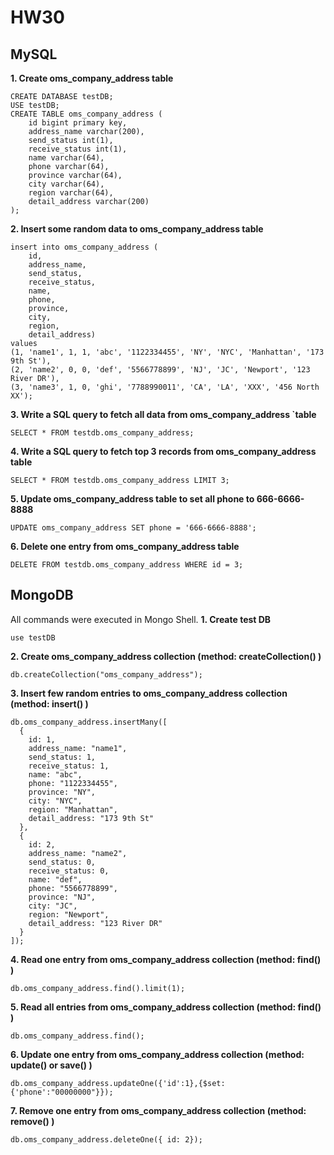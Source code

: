 # HW30
## MySQL
**1. Create oms_company_address  table**
```
CREATE DATABASE testDB;
USE testDB;
CREATE TABLE oms_company_address (
	id bigint primary key,
    address_name varchar(200),
    send_status int(1),
    receive_status int(1),
    name varchar(64),
    phone varchar(64),
    province varchar(64),
    city varchar(64),
    region varchar(64),
    detail_address varchar(200)
);
```
**2. Insert some random data to  oms_company_address  table**
```
insert into oms_company_address (
	id, 
    address_name,
    send_status,
    receive_status,
    name,
    phone,
    province,
    city,
    region,
    detail_address)
values
(1, 'name1', 1, 1, 'abc', '1122334455', 'NY', 'NYC', 'Manhattan', '173 9th St'),
(2, 'name2', 0, 0, 'def', '5566778899', 'NJ', 'JC', 'Newport', '123 River DR'),
(3, 'name3', 1, 0, 'ghi', '7788990011', 'CA', 'LA', 'XXX', '456 North XX');
```

**3. Write a SQL query to fetch all data from  oms_company_address  `table**
```
SELECT * FROM testdb.oms_company_address;
```

**4. Write a SQL query to fetch top 3 records from  oms_company_address  table**
```
SELECT * FROM testdb.oms_company_address LIMIT 3;
```

**5. Update  oms_company_address  table to set all  phone to 666-6666-8888**
```
UPDATE oms_company_address SET phone = '666-6666-8888';
```

**6.  Delete one entry from  oms_company_address  table**
```
DELETE FROM testdb.oms_company_address WHERE id = 3;
```

## MongoDB
All commands were executed in Mongo Shell.
**1.  Create test DB**
```
use testDB
```
**2.  Create oms_company_address  collection  (method: createCollection() )**
```
db.createCollection("oms_company_address");
```

**3.  Insert few random entries to  oms_company_address  collection (method: insert() )**
```
db.oms_company_address.insertMany([
  {
    id: 1,
    address_name: "name1",
    send_status: 1,
    receive_status: 1,
    name: "abc",
    phone: "1122334455",
    province: "NY",
    city: "NYC",
    region: "Manhattan",
    detail_address: "173 9th St"
  },
  {
    id: 2,
    address_name: "name2",
    send_status: 0,
    receive_status: 0,
    name: "def",
    phone: "5566778899",
    province: "NJ",
    city: "JC",
    region: "Newport",
    detail_address: "123 River DR"
  }
]);
```

**4.  Read one entry from  oms_company_address  collection (method: find() )**
```
db.oms_company_address.find().limit(1);
```

**5.  Read all entries from  oms_company_address  collection (method: find() )**
```
db.oms_company_address.find();
```

**6.  Update one entry from  oms_company_address collection (method: update() or save() )**
```
db.oms_company_address.updateOne({'id':1},{$set:{'phone':"00000000"}});
```

**7.  Remove one entry from  oms_company_address collection (method: remove() )**
```
db.oms_company_address.deleteOne({ id: 2});
```
